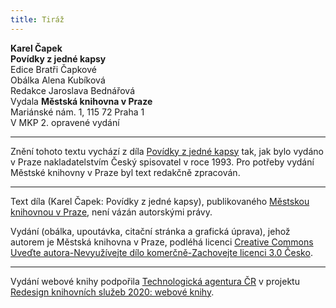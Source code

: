 ```yaml
---
title: Tiráž
---
```


**Karel Čapek**  
**Povídky z jedné kapsy**  
Edice Bratři Čapkové  
Obálka Alena Kubíková  
Redakce Jaroslava Bednářová  
Vydala **Městská knihovna v Praze**  
Mariánské nám. 1, 115 72 Praha 1  
V MKP 2. opravené vydání  
[^1]: Votant (lat.) – přísedící. _Pozn. red_.  
[^2]: Desperace (lat.) – zoufalství, beznaděj. _Pozn. red._  
[^3]: Nystagmus (řec.) – bezděčné záškuby očí. _Pozn. red._  
[^4]: Konfinovat (franc.) – někomu úředně zakázat opustit určité místo. _Pozn. red._  
[^5]: Vachmajstr (z něm. Wachtmeister – strážník. _Pozn. red._  
[^6]: Materia facti (lat.) – skutečnost. _Pozn. red._  
[^7]: Plaidoyer (franc.) – závěrečná řeč. _Pozn. red._  
[^8]: Rekurzy (lat.) – odvolání. _Pozn. red._  
[^9]: Viz povídka Šlépěj v Božích mukách.  
[^10]: Šmízo – nekvalitní zboží, aušus. _Pozn. red._  
[^11]: Revertence (lat.) – nedovolený návrat. _Pozn. red._  
[^12]: Sardanapalský (podle asyrského krále Aššurbanipala, známého i pod jménem  Sardanapalus) – hýřivý, nespoutaný. _Pozn. red._  
[^13]: Ašant = černoch (opálený jako ašant, podle národnosti v Ghaně), také divoch. _Pozn. red._  
[^14]: Lues (lat.) – příjice, syfilis. _Pozn. red._  
[^15]: Šófl (hebr.) – zašlé, vetché. _Pozn. red._  
[^16]: Ex offo (lat.) – obhájce přidělený soudem. _Pozn. red._  
[^17]: Konfuze (lat.) – zmatek. _Pozn. red._  
V MKP 1. elektronické vydání z 7. 10. 2022.

***

Znění tohoto textu vychází z díla [Povídky z jedné kapsy](https://search.mlp.cz/cz/titul/povidky-z-jedne-a-z-druhe-kapsy/42054/) tak, jak bylo vydáno v Praze nakladatelstvím Český spisovatel v roce 1993. Pro potřeby vydání Městské knihovny v Praze byl text redakčně zpracován.

***


Text díla (Karel Čapek: Povídky z jedné kapsy), publikovaného [Městskou knihovnou v Praze](https://www.mlp.cz/cz/), není vázán autorskými právy.


Vydání (obálka, upoutávka, citační stránka a grafická úprava), jehož autorem je Městská knihovna v Praze, podléhá licenci [Creative Commons Uveďte autora-Nevyužívejte dílo komerčně-Zachovejte licenci 3.0 Česko](https://creativecommons.org/licenses/by-nc-sa/3.0/cz/).

***

Vydání webové knihy podpořila [Technologická agentura ČR](https://www.tacr.cz/) v projektu [Redesign knihovních služeb 2020: webové knihy](https://starfos.tacr.cz/cs/project/TL04000391).